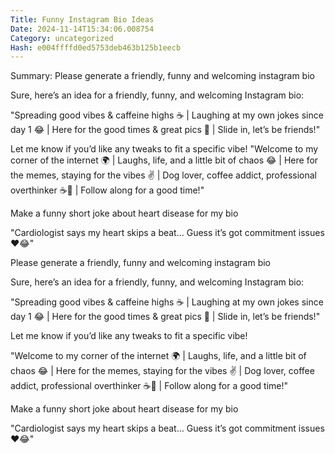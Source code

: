 ```yaml
---
Title: Funny Instagram Bio Ideas
Date: 2024-11-14T15:34:06.008754
Category: uncategorized
Hash: e004ffffd0ed5753deb463b125b1eecb
---
```

Summary: Please generate a friendly, funny and welcoming instagram bio

Sure, here’s an idea for a friendly, funny, and welcoming Instagram bio:

"Spreading good vibes & caffeine highs ☕️ | Laughing at my own jokes since day 1 😂 | Here for the good times & great pics 📸 | Slide in, let’s be friends!" 

Let me know if you’d like any tweaks to fit a specific vibe! "Welcome to my corner of the internet 🌍 | Laughs, life, and a little bit of chaos 😂 | Here for the memes, staying for the vibes ✌️ | Dog lover, coffee addict, professional overthinker ☕🐾 | Follow along for a good time!"

Make a funny short joke about heart disease for my bio

"Cardiologist says my heart skips a beat… Guess it’s got commitment issues ❤️😂"

Please generate a friendly, funny and welcoming instagram bio

Sure, here’s an idea for a friendly, funny, and welcoming Instagram bio:

"Spreading good vibes & caffeine highs ☕️ | Laughing at my own jokes since day 1 😂 | Here for the good times & great pics 📸 | Slide in, let’s be friends!" 

Let me know if you’d like any tweaks to fit a specific vibe!

"Welcome to my corner of the internet 🌍 | Laughs, life, and a little bit of chaos 😂 | Here for the memes, staying for the vibes ✌️ | Dog lover, coffee addict, professional overthinker ☕🐾 | Follow along for a good time!"

Make a funny short joke about heart disease for my bio

"Cardiologist says my heart skips a beat… Guess it’s got commitment issues ❤️😂"